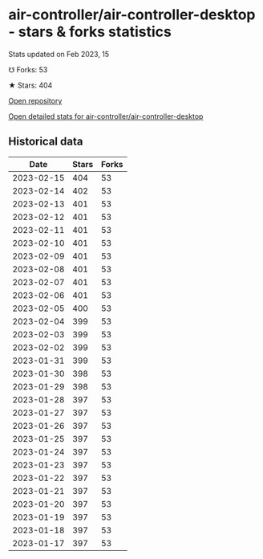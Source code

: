 # air-controller/air-controller-desktop - stars & forks statistics

Stats updated on Feb 2023, 15

☋ Forks: 53

★ Stars: 404

[Open repository](https://github.com/air-controller/air-controller-desktop)

[Open detailed stats for air-controller/air-controller-desktop](https://reviewgithub.com/rep/air-controller/air-controller-desktop)

## Historical data
| Date | Stars | Forks |
|------|-------|-------|
| 2023-02-15 | 404 | 53 | 
| 2023-02-14 | 402 | 53 | 
| 2023-02-13 | 401 | 53 | 
| 2023-02-12 | 401 | 53 | 
| 2023-02-11 | 401 | 53 | 
| 2023-02-10 | 401 | 53 | 
| 2023-02-09 | 401 | 53 | 
| 2023-02-08 | 401 | 53 | 
| 2023-02-07 | 401 | 53 | 
| 2023-02-06 | 401 | 53 | 
| 2023-02-05 | 400 | 53 | 
| 2023-02-04 | 399 | 53 | 
| 2023-02-03 | 399 | 53 | 
| 2023-02-02 | 399 | 53 | 
| 2023-01-31 | 399 | 53 | 
| 2023-01-30 | 398 | 53 | 
| 2023-01-29 | 398 | 53 | 
| 2023-01-28 | 397 | 53 | 
| 2023-01-27 | 397 | 53 | 
| 2023-01-26 | 397 | 53 | 
| 2023-01-25 | 397 | 53 | 
| 2023-01-24 | 397 | 53 | 
| 2023-01-23 | 397 | 53 | 
| 2023-01-22 | 397 | 53 | 
| 2023-01-21 | 397 | 53 | 
| 2023-01-20 | 397 | 53 | 
| 2023-01-19 | 397 | 53 | 
| 2023-01-18 | 397 | 53 | 
| 2023-01-17 | 397 | 53 | 

